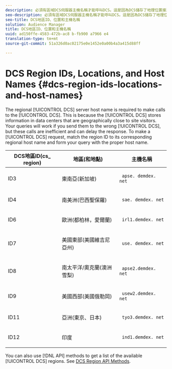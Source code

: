 ```yaml
---
description: 必須有區域DCS伺服器主機名稱才能呼叫DCS。這是因為DCS儲存了地理位置接近網站訪客的資料中心資訊。如果您將查詢傳送至錯誤的DCS，查詢將會運作，但這些呼叫效率不彰，並可能延遲回應。若要提出DCS請求，請比對地區ID至其對應的地區主機名稱，並以適當的主機名稱形式填寫查詢。
seo-description: 必須有區域DCS伺服器主機名稱才能呼叫DCS。這是因為DCS儲存了地理位置接近網站訪客的資料中心資訊。如果您將查詢傳送至錯誤的DCS，查詢將會運作，但這些呼叫效率不彰，並可能延遲回應。若要提出DCS請求，請比對地區ID至其對應的地區主機名稱，並以適當的主機名稱形式填寫查詢。
seo-title: DCS地區ID、位置和主機名稱
solution: Audience Manager
title: DCS地區ID、位置和主機名稱
uuid: ad150ffe-4583-472b-ac8 b-fb900 a7966 e4
translation-type: tm+mt
source-git-commit: 51a326d0ac02175e0e1452e0a00b4a3a415d88ff

---
```



# DCS Region IDs, Locations, and Host Names {#dcs-region-ids-locations-and-host-names}

The regional [!UICONTROL DCS] server host name is required to make calls to the [!UICONTROL DCS]. This is because the [!UICONTROL DCS] stores information in data centers that are geographically close to site visitors. Your queries will work if you send them to the wrong [!UICONTROL DCS], but these calls are inefficient and can delay the response. To make a [!UICONTROL DCS] request, match the region ID to its corresponding regional host name and form your query with the proper host name.

<table id="table_643212E4F9C64DFF9443904B01D89CB3"> 
 <thead> 
  <tr> 
   <th colname="col1" class="entry"> DCS地區ID(cs_ region) </th> 
   <th colname="col2" class="entry"> 地區(和地點) </th> 
   <th colname="col3" class="entry"> 主機名稱 </th> 
  </tr> 
 </thead>
 <tbody> 
  <tr> 
   <td colname="col1"> <p>ID3 </p> </td> 
   <td colname="col2"> <p>東南亞(新加坡) </p> </td> 
   <td colname="col3"> <p> <code> apse. demdex. net</code> </p> </td> 
  </tr> 
  <tr> 
   <td colname="col1"> <p>ID4 </p> </td> 
   <td colname="col2"> <p>南美洲(巴西聖保羅) </p> </td> 
   <td colname="col3"> <p> <code> sae. demdex. net</code> </p> </td> 
  </tr> 
  <tr> 
   <td colname="col1"> <p>ID6 </p> </td> 
   <td colname="col2"> <p>歐洲(都柏林，愛爾蘭) </p> </td> 
   <td colname="col3"> <p> <code> irl1.demdex. net</code> </p> </td> 
  </tr> 
  <tr> 
   <td colname="col1"> <p>ID7 </p> </td> 
   <td colname="col2"> <p>美國東部(美國維吉尼亞州) </p> </td> 
   <td colname="col3"> <p> <code> use. demdex. net</code> </p> </td> 
  </tr> 
  <tr> 
   <td colname="col1"> <p>ID8 </p> </td> 
   <td colname="col2"> <p>南太平洋/奧克蘭(澳洲雪梨) </p> </td> 
   <td colname="col3"> <p> <code> apse2.demdex. net</code> </p> </td> 
  </tr> 
  <tr> 
   <td colname="col1"> <p>ID9 </p> </td> 
   <td colname="col2"> <p>美國西部(美國俄勒岡) </p> </td> 
   <td colname="col3"> <p> <code> usew2.demdex. net</code> </p> </td> 
  </tr> 
  <tr> 
   <td colname="col1"> <p>ID11 </p> </td> 
   <td colname="col2"> <p>亞洲(東京、日本) </p> </td> 
   <td colname="col3"> <p> <code> tyo3.demdex. net</code> </p> </td> 
  </tr>
  <tr> 
   <td colname="col1"> <p>ID12 </p> </td> 
   <td colname="col2"> <p>印度 </p> </td> 
   <td colname="col3"> <p> <code> ind1.demdex. net</code> </p> </td> 
  </tr> 
 </tbody> 
</table>

You can also use [!DNL API] methods to get a list of the available [!UICONTROL DCS] regions. See [DCS Region API Methods](../../../api/rest-api-main/aam-api-dcs-regions.md).